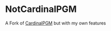 # NotCardinalPGM
A Fork of [CardinalPGM](https://github.com/twizmwazin/CardinalPGM) but with my own features
